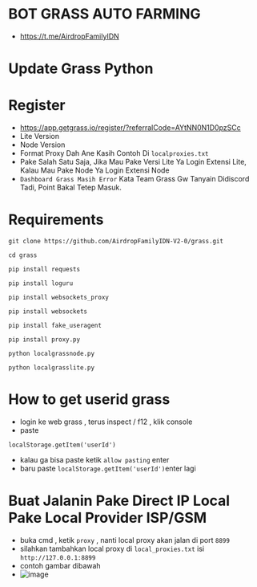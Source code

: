 # BOT GRASS AUTO FARMING
- https://t.me/AirdropFamilyIDN
# Update Grass Python
# Register
- https://app.getgrass.io/register/?referralCode=AYtNN0N1D0pzSCc
- Lite Version
- Node Version
- Format Proxy Dah Ane Kasih Contoh Di ```localproxies.txt```
- Pake Salah Satu Saja, Jika Mau Pake Versi Lite Ya Login Extensi Lite, Kalau Mau Pake Node Ya Login Extensi Node
- ```Dashboard Grass Masih Error``` Kata Team Grass Gw Tanyain Didiscord Tadi, Point Bakal Tetep Masuk.

# Requirements

```
git clone https://github.com/AirdropFamilyIDN-V2-0/grass.git
```
```
cd grass
```
```
pip install requests
```
```
pip install loguru
```
```
pip install websockets_proxy
```
```
pip install websockets
```
```
pip install fake_useragent
```
```
pip install proxy.py
```
```
python localgrassnode.py
```
```
python localgrasslite.py
```
# How to get userid grass
- login ke web grass , terus inspect / f12 ,  klik console
- paste
``` 
localStorage.getItem('userId')
```
- kalau ga bisa paste ketik ```allow pasting``` enter
- baru paste ```localStorage.getItem('userId')```enter lagi

# Buat Jalanin Pake Direct IP Local Pake Local Provider ISP/GSM
- buka cmd , ketik ```proxy``` , nanti local proxy akan jalan di port ```8899```
- silahkan tambahkan local proxy di ```local_proxies.txt``` isi ```http://127.0.0.1:8899```
- contoh gambar dibawah
- ![image](https://github.com/AirdropFamilyIDN-V2-0/grass/assets/173550656/c418bd2d-27a2-4f90-a443-a9a3f79562af)
